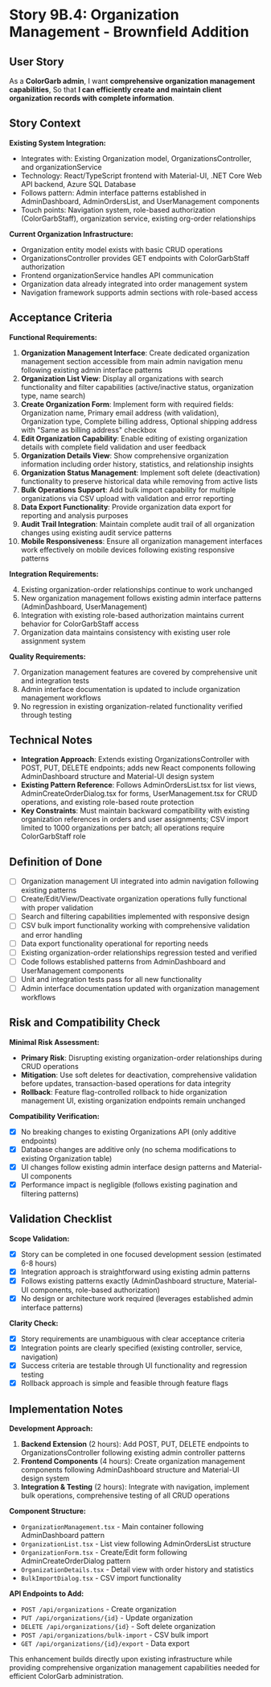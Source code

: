 # Story 9B.4: Organization Management - Brownfield Addition

## User Story

As a **ColorGarb admin**,
I want **comprehensive organization management capabilities**,
So that **I can efficiently create and maintain client organization records with complete information**.

## Story Context

**Existing System Integration:**

- Integrates with: Existing Organization model, OrganizationsController, and organizationService
- Technology: React/TypeScript frontend with Material-UI, .NET Core Web API backend, Azure SQL Database
- Follows pattern: Admin interface patterns established in AdminDashboard, AdminOrdersList, and UserManagement components
- Touch points: Navigation system, role-based authorization (ColorGarbStaff), organization service, existing org-order relationships

**Current Organization Infrastructure:**
- Organization entity model exists with basic CRUD operations
- OrganizationsController provides GET endpoints with ColorGarbStaff authorization
- Frontend organizationService handles API communication
- Organization data already integrated into order management system
- Navigation framework supports admin sections with role-based access

## Acceptance Criteria

**Functional Requirements:**

1. **Organization Management Interface**: Create dedicated organization management section accessible from main admin navigation menu following existing admin interface patterns
2. **Organization List View**: Display all organizations with search functionality and filter capabilities (active/inactive status, organization type, name search)
3. **Create Organization Form**: Implement form with required fields: Organization name, Primary email address (with validation), Organization type, Complete billing address, Optional shipping address with "Same as billing address" checkbox
4. **Edit Organization Capability**: Enable editing of existing organization details with complete field validation and user feedback
5. **Organization Details View**: Show comprehensive organization information including order history, statistics, and relationship insights
6. **Organization Status Management**: Implement soft delete (deactivation) functionality to preserve historical data while removing from active lists
7. **Bulk Operations Support**: Add bulk import capability for multiple organizations via CSV upload with validation and error reporting
8. **Data Export Functionality**: Provide organization data export for reporting and analysis purposes
9. **Audit Trail Integration**: Maintain complete audit trail of all organization changes using existing audit service patterns
10. **Mobile Responsiveness**: Ensure all organization management interfaces work effectively on mobile devices following existing responsive patterns

**Integration Requirements:**

4. Existing organization-order relationships continue to work unchanged
5. New organization management follows existing admin interface patterns (AdminDashboard, UserManagement)
6. Integration with existing role-based authorization maintains current behavior for ColorGarbStaff access
7. Organization data maintains consistency with existing user role assignment system

**Quality Requirements:**

7. Organization management features are covered by comprehensive unit and integration tests
8. Admin interface documentation is updated to include organization management workflows
9. No regression in existing organization-related functionality verified through testing

## Technical Notes

- **Integration Approach**: Extends existing OrganizationsController with POST, PUT, DELETE endpoints; adds new React components following AdminDashboard structure and Material-UI design system
- **Existing Pattern Reference**: Follows AdminOrdersList.tsx for list views, AdminCreateOrderDialog.tsx for forms, UserManagement.tsx for CRUD operations, and existing role-based route protection
- **Key Constraints**: Must maintain backward compatibility with existing organization references in orders and user assignments; CSV import limited to 1000 organizations per batch; all operations require ColorGarbStaff role

## Definition of Done

- [ ] Organization management UI integrated into admin navigation following existing patterns
- [ ] Create/Edit/View/Deactivate organization operations fully functional with proper validation
- [ ] Search and filtering capabilities implemented with responsive design
- [ ] CSV bulk import functionality working with comprehensive validation and error handling
- [ ] Data export functionality operational for reporting needs
- [ ] Existing organization-order relationships regression tested and verified
- [ ] Code follows established patterns from AdminDashboard and UserManagement components
- [ ] Unit and integration tests pass for all new functionality
- [ ] Admin interface documentation updated with organization management workflows

## Risk and Compatibility Check

**Minimal Risk Assessment:**

- **Primary Risk**: Disrupting existing organization-order relationships during CRUD operations
- **Mitigation**: Use soft deletes for deactivation, comprehensive validation before updates, transaction-based operations for data integrity
- **Rollback**: Feature flag-controlled rollback to hide organization management UI, existing organization endpoints remain unchanged

**Compatibility Verification:**

- [x] No breaking changes to existing Organizations API (only additive endpoints)
- [x] Database changes are additive only (no schema modifications to existing Organization table)
- [x] UI changes follow existing admin interface design patterns and Material-UI components
- [x] Performance impact is negligible (follows existing pagination and filtering patterns)

## Validation Checklist

**Scope Validation:**

- [x] Story can be completed in one focused development session (estimated 6-8 hours)
- [x] Integration approach is straightforward using existing admin patterns
- [x] Follows existing patterns exactly (AdminDashboard structure, Material-UI components, role-based authorization)
- [x] No design or architecture work required (leverages established admin interface patterns)

**Clarity Check:**

- [x] Story requirements are unambiguous with clear acceptance criteria
- [x] Integration points are clearly specified (existing controller, service, navigation)
- [x] Success criteria are testable through UI functionality and regression testing
- [x] Rollback approach is simple and feasible through feature flags

## Implementation Notes

**Development Approach:**
1. **Backend Extension** (2 hours): Add POST, PUT, DELETE endpoints to OrganizationsController following existing admin controller patterns
2. **Frontend Components** (4 hours): Create organization management components following AdminDashboard structure and Material-UI design system
3. **Integration & Testing** (2 hours): Integrate with navigation, implement bulk operations, comprehensive testing of all CRUD operations

**Component Structure:**
- `OrganizationManagement.tsx` - Main container following AdminDashboard pattern
- `OrganizationList.tsx` - List view following AdminOrdersList structure  
- `OrganizationForm.tsx` - Create/Edit form following AdminCreateOrderDialog pattern
- `OrganizationDetails.tsx` - Detail view with order history and statistics
- `BulkImportDialog.tsx` - CSV import functionality

**API Endpoints to Add:**
- `POST /api/organizations` - Create organization
- `PUT /api/organizations/{id}` - Update organization  
- `DELETE /api/organizations/{id}` - Soft delete organization
- `POST /api/organizations/bulk-import` - CSV bulk import
- `GET /api/organizations/{id}/export` - Data export

This enhancement builds directly upon existing infrastructure while providing comprehensive organization management capabilities needed for efficient ColorGarb administration.